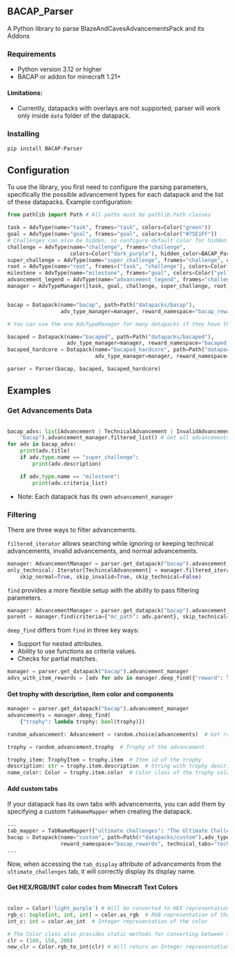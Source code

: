 ## BACAP_Parser

A Python library to parse BlazeAndCavesAdvancementsPack and its Addons 

### Requirements

- Python version 3.12 or higher
- BACAP or addon for minecraft 1.21+

#### Limitations:
- Currently, datapacks with overlays are not supported; parser will work only inside `data` folder of the datapack.

### Installing

```bash
pip install BACAP-Parser
```
## Configuration

To use the library, you first need to configure the parsing parameters, specifically the possible advancement types for each datapack and the list of these datapacks. Example configuration:

```py
from pathlib import Path # All paths must be pathlib.Path classes

task = AdvType(name="task", frames="task", colors=Color("green"))
goal = AdvType(name="goal", frames="goal", colors=Color("#75E1FF"))
# Challenges can also be hidden, so configure default color for hidden advancement in BACAP
challenge = AdvType(name="challenge", frames="challenge", 
                    colors=Color("dark_purple"), hidden_color=BACAP_Parser.DEFAULT_BACAP_HIDDEN_COLOR)
super_challenge = AdvType(name="super_challenge", frames="challenge", colors=Color("#FF2A2A"))
root = AdvType(name="root", frames=("task", "challenge"), colors=Color("#CCCCCC"))
milestone = AdvType(name="milestone", frames="goal", colors=Color("yellow"), tabs="bacap")
advancement_legend = AdvType(name="advancement_legend", frames="challenge", colors=Color("gold"), tabs="bacap")
manager = AdvTypeManager([task, goal, challenge, super_challenge, root, milestone, advancement_legend])


bacap = Datapack(name="bacap", path=Path("datapacks/bacap"), 
                 adv_type_manager=manager, reward_namespace="bacap_rewards", technical_tabs="technical")

# You can use the one AdvTypeManager for many datapacks if they have the same advancement types

bacaped = Datapack(name="bacaped", path=Path("datapacks/bacaped"), 
                   adv_type_manager=manager, reward_namespace="bacaped_rewards", technical_tabs="technical")
bacaped_hardcore = Datapack(name="bacaped_hardcore", path=Path("datapacks/bacaped_hardcore"), 
                            adv_type_manager=manager, reward_namespace="bacaped_rewards", technical_tabs="technical")

parser = Parser(bacap, bacaped, bacaped_hardcore)
```

## Examples
### Get Advancements Data
```py

bacap_advs: list[Advancement | TechnicalAdvancement | InvalidAdvancement] = parser.get_datapack(
    "bacap").advancement_manager.filtered_list() # Get all advancements except technical and invalid
for adv in bacap_advs:
    print(adv.title)
    if adv.type.name == "super_challenge": 
        print(adv.description)

    if adv.type.name == "milestone":
        print(adv.criteria_list)
```
- Note: Each datapack has its own `advancement_manager`
### Filtering

There are three ways to filter advancements.

`filtered_iterator` allows searching while ignoring or keeping technical advancements, invalid advancements, and normal advancements.

```py
manager: AdvancementManager = parser.get_datapack("bacap").advancement_manager
only_technical: Iterator[TechincalAdvancement] = manager.filtered_iterator(
    skip_normal=True, skip_invalid=True, skip_technical=False)
```

`find`  provides a more flexible setup with the ability to pass filtering parameters.

```py
manager: AdvancementManager = parser.get_datapack("bacap").advancement_manager
parent = manager.find(criteria={"mc_path": adv.parent}, skip_technical=False, skip_invalid=False, limit=1)[0]
```

`deep_find` differs from `find` in three key ways:

- Support for nested attributes.
- Ability to use functions as criteria values.
- Checks for partial matches.

```py
manager = parser.get_datapack("bacap").advancement_manager
advs_with_item_rewards = [adv for adv in manager.deep_find({"reward": lambda reward: bool(trophy)})]
```

#### Get trophy with description, item color and components

```py
manager = parser.get_datapack("bacap").advancement_manager
advancements = manager.deep_find(
    {"trophy": lambda trophy: bool(trophy)})

random_advancement: Advancement = random.choice(advancements)  # Get random advancement class

trophy = random_advancement.trophy  # Trophy of the advancement

trophy_item: TrophyItem = trophy.item  # Item id of the trophy
description: str = trophy.item.description  # String with trophy description
name_color: Color = trophy.item.color  # Color class of the trophy color
```

#### Add custom tabs
If your datapack has its own tabs with advancements, you can add them by specifying a custom `TabNameMapper` when creating the datapack.

```py
...
tab_mapper = TabNameMapper({"ultimate_challenges": "The Ultimate Challenges Ever"})
bacap = Datapack(name="custom", path=Path(r"datapacks/custom"),adv_type_manager=manager,
                 reward_namespace="bacap_rewards", technical_tabs="technical", tab_name_mapper=tab_mapper)
...

```
Now, when accessing the `tab_display` attribute of advancements from the `ultimate_challenges` tab, it will correctly display its display name.

#### Get HEX/RGB/INT color codes from Minecraft Text Colors

```py

color = Color('light_purple') # Will be converted to HEX representation
rgb_c: tuple[int, int, int] = color.as_rgb  # RGB representation of the color
int_c: int = color.as_int  # Integer representation of the color

# The Color class also provides static methods for converting between these color storage types.
clr = (100, 150, 200)
new_clr = Color.rgb_to_int(clr) # Will return an Integer representation of RGB color
```
